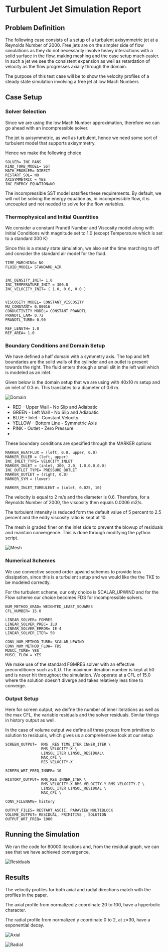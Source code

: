 # Turbulent Jet Simulation Report

## Problem Definition

The following case consists of a setup of a turbulent axisymmetric jet at a Reynolds Number of 2000. Free jets are on the simpler side of flow simulations as they do not necessarily involve heavy interactions with a solid surface in the flow, making meshing and the case setup much easier. In such a jet we see the consistent expansion as well as retardation of velocity as the flow progresses axially through the domain.

The purpose of this test case will be to show the velocity profiles of a steady state simulation involving a free jet at low Mach Numbers

## Case Setup 

### Solver Selection

Since we are using the low Mach Number approximation, therefore we can go ahead with an incompressible solver.

The jet is axisymmetric, as well as turbulent, hence we need some sort of turbulent model that supports axisymmetry. 

Hence we make the following choice

```
SOLVER= INC_RANS
KIND_TURB_MODEL= SST
MATH_PROBLEM= DIRECT
RESTART_SOL= NO
AXISYMMETRIC = YES
INC_ENERGY_EQUATION=NO
```

The incompressible SST model satsifies these requirements. By default, we will not be solving the energy equation as, in incompressible flow, it is uncoupled and not needed to solve for the flow variables.

### Thermophysical and Initial Quantities

We consider a constant Prandtl Number and Viscosity model along with Initial Conditions with magnitude set to 1.0 (except Temperature which is set to a standard 300 K)

Since this is a steady state simulation, we also set the time marching to off and consider the standard air model for the fluid.

```
TIME_MARCHING= NO
FLUID_MODEL= STANDARD_AIR


INC_DENSITY_INIT= 1.0
INC_TEMPERATURE_INIT = 300.0
INC_VELOCITY_INIT= ( 1.0, 0.0, 0.0 )


VISCOSITY_MODEL= CONSTANT_VISCOSITY
MU_CONSTANT= 0.00016
CONDUCTIVITY_MODEL= CONSTANT_PRANDTL
PRANDTL_LAM= 0.72
PRANDTL_TURB= 0.90

REF_LENGTH= 1.0
REF_AREA= 1.0
```

### Boundary Conditions and Domain Setup

We have defined a half domain with a symmetry axis. The top and left boundaries are the solid walls of the cylinder and an outlet is present towards the right. The fluid enters through a small slit in the left wall which is modeled as an inlet.

Given below is the domain setup that we are using with 40x10 m setup and an inlet of 0.3 m. This translates to a diameter of 0.6 m.

![Domain](Mesh.png)

- RED - Upper Wall - No Slip and Adiabatic
- GREEN - Left Wall - No Slip and Adiabatic
- BLUE - Inlet - Constant Velocity 
- YELLOW - Bottom Line - Symmetric Axis 
- PINK - Outlet - Zero Pressure
- 
These boundary conditions are specified through the MARKER options 

```
MARKER_HEATFLUX = (left, 0.0, upper, 0.0)
MARKER_EULER = (left, upper)
INC_INLET_TYPE= VELOCITY_INLET
MARKER_INLET = (inlet, 300, 2.0, 1.0,0.0,0.0)
INC_OUTLET_TYPE= PRESSURE_OUTLET
MARKER_OUTLET = (right, 0.0)
MARKER_SYM = (lower)

MARKER_INLET_TURBULENT = (inlet, 0.025, 10)
```

The velocity is equal to 2 m/s and the diameter is 0.6. Therefore, for a Reynolds Number of 2000, the viscosity then equals 0.0006 m2/s.

The turbulent intensity is reduced form the default value of 5 percent to 2.5 percent and the eddy viscosity ratio is kept at 10.

The mesh is graded finer on the inlet side to prevent the blowup of residuals and maintain convergence. This is done through modifying the python script.

![Mesh](Mesh_Internal.png)


### Numerical Schemes

We use convective second order upwind schemes to provide less dissipation, since this is a turbulent setup and we would like the the TKE to be modeled correctly. 

For the turbulent scheme, our only choice is SCALAR_UPWIND and for the Flow scheme our choice becomes FDS for incompressible solvers.

```
NUM_METHOD_GRAD= WEIGHTED_LEAST_SQUARES
CFL_NUMBER= 15.0

LINEAR_SOLVER= FGMRES
LINEAR_SOLVER_PREC= ILU
LINEAR_SOLVER_ERROR= 1E-4
LINEAR_SOLVER_ITER= 50

CONV_NUM_METHOD_TURB= SCALAR_UPWIND
CONV_NUM_METHOD_FLOW= FDS
MUSCL_TURB= YES
MUSCL_FLOW = YES
```

We make use of the standard FGMRES solver with an effective preconditioner such as ILU. The maximum iteration number is kept at 50 and is never hit throughout the simulation. We operate at a CFL of 15.0 where the solution doesn't diverge and takes relatively less time to converge. 

### Output Setup

Here for screen output, we deifne the number of inner iterations as well as the max CFL, the variable residuals and the solver residuals. Similar things in history output as well.

In the case of volume output we define all three groups from primitive to solution to residuals, which gives us a comprehensive look at our setup

```
SCREEN_OUTPUT=  RMS _RES TIME_ITER INNER_ITER \
                RMS_VELOCITY-X \
                LINSOL_ITER LINSOL_RESIDUAL\
                MAX_CFL \
                RES_VELOCITY-X

SCREEN_WRT_FREQ_INNER= 10

HISTORY_OUTPUT= RMS_RES INNER_ITER \
                RMS_VELOCITY-X RMS_VELOCITY-Y RMS_VELOCITY-Z \
                LINSOL_ITER LINSOL_RESIDUAL \
                MAX_CFL \ 

CONV_FILENAME= history

OUTPUT_FILES= RESTART_ASCII, PARAVIEW_MULTIBLOCK
VOLUME_OUTPUT= RESIDUAL, PRIMITIVE , SOLUTION
OUTPUT_WRT_FREQ= 1000
```

## Running the Simulation

We ran the code for 80000 iterations and, from the residual graph, we can see that we have achieved convergence. 

![Residuals](Residuals.png)

## Results

The velocity profiles for both axial and radial directions match with the profiles in the paper.

The axial profile from normalized z coordinate 20 to 100, have a hyperbolic character.

The radial profile from normalized y coordinate 0 to 2, at z=30, have a exponential decay.

![Axial](axial_velocity.png)

![Radial](radial_velocity.png)

